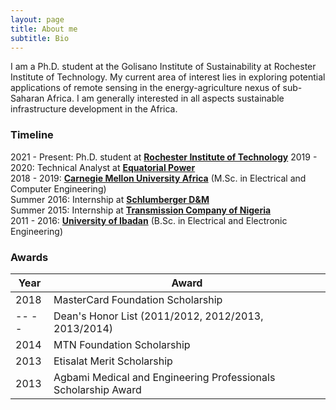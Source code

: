 ```yaml
---
layout: page
title: About me
subtitle: Bio
---
```


I am a Ph.D. student at the Golisano Institute of Sustainability at Rochester Institute of Technology. My current area of interest lies in exploring potential applications of remote sensing in the energy-agriculture nexus of sub-Saharan Africa. I am generally interested in all aspects sustainable infrastructure development in the Africa.

### Timeline
2021 - Present: Ph.D. student at [**Rochester Institute of Technology**](https://www.rit.edu/)
2019 - 2020: Technical Analyst at [**Equatorial Power**](http://equatorial-power.com)   
2018 - 2019: [**Carnegie Mellon University Africa**](https://www.africa.engineering.cmu.edu/) (M.Sc. in Electrical and Computer Engineering)   
Summer 2016: Internship at [**Schlumberger D&M**](https://www.slb.com/services/drilling.aspx)    
Summer 2015: Internship at [**Transmission Company of Nigeria**](https://tcn.org.ng/)  
2011 - 2016: [**University of Ibadan**](https://www.ui.edu.ng/) (B.Sc. in Electrical and Electronic Engineering)

### Awards


| Year | Award                                                          |
|------|----------------------------------------------------------------|
| 2018 | MasterCard Foundation Scholarship                              |
| -- -- | Dean's Honor List (2011/2012, 2012/2013, 2013/2014)            |
| 2014 | MTN Foundation Scholarship                                     |
| 2013 | Etisalat Merit Scholarship                                     |
| 2013 | Agbami Medical and Engineering Professionals Scholarship Award |

